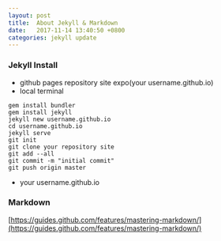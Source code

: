 ```yaml
---
layout: post
title:  About Jekyll & Markdown
date:   2017-11-14 13:40:50 +0800
categories: jekyll update
---
```


### Jekyll Install

- github pages repository site expo(your username.github.io)
- local terminal 

```
gem install bundler
gem install jekyll
jekyll new username.github.io
cd username.github.io
jekyll serve
git init 
git clone your repository site
git add --all
git commit -m "initial commit"
git push origin master

```
- your username.github.io

### Markdown
[https://guides.github.com/features/mastering-markdown/](https://guides.github.com/features/mastering-markdown/)

